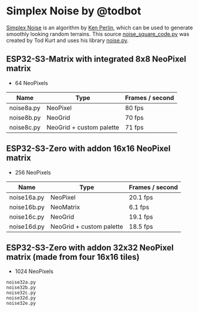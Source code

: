 # Simplex Noise by @todbot

[Simplex Noise][wkpd1] is an algorithm by [Ken Perlin][wkpd3], which can be used to generate smoothly looking random terrains.
This source [noise_square_code.py][tod02] was created by Tod Kurt and uses his library [noise.py][tod01].

## ESP32-S3-Matrix with integrated 8x8 NeoPixel matrix
- 64 NeoPixels

| Name | Type | Frames / second |
| --- | --- | --- |
| noise8a.py | NeoPixel | 80 fps |
| noise8b.py | NeoGrid | 70 fps |
| noise8c.py | NeoGrid + custom palette | 71 fps |


## ESP32-S3-Zero with addon 16x16 NeoPixel matrix
- 256 NeoPixels

| Name | Type | Frames / second |
| --- | --- | --- |
| noise16a.py | NeoPixel | 20.1 fps |
| noise16b.py | NeoMatrix | 6.1 fps |
| noise16c.py | NeoGrid | 19.1 fps |
| noise16d.py | NeoGrid + custom palette | 18.5 fps |


## ESP32-S3-Zero with addon 32x32 NeoPixel matrix (made from four 16x16 tiles)
- 1024 NeoPixels

```
noise32a.py
noise32b.py
noise32c.py
noise32d.py
noise32e.py
```

[wkpd1]: https://en.wikipedia.org/wiki/Simplex_noise
[wkpd2]: https://en.wikipedia.org/wiki/Perlin_noise
[wkpd3]: https://en.wikipedia.org/wiki/Ken_Perlin

[tod01]: https://github.com/todbot/CircuitPython_Noise
[tod02]: https://gist.github.com/todbot/58bcf7ea3a85aede3f951f8176e3aad5

